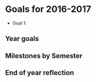 # Goals for 2016-2017

- Goal 1:


## Year goals

## Milestones by Semester

## End of year reflection

